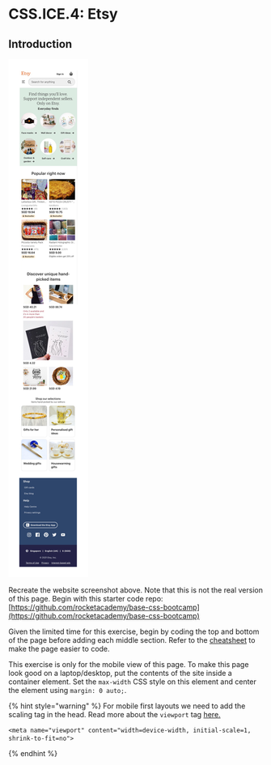 # CSS.ICE.4: Etsy

## Introduction

![](../../../.gitbook/assets/etsy.jpg)

Recreate the website screenshot above. Note that this is not the real version of this page. Begin with this starter code repo: [https://github.com/rocketacademy/base-css-bootcamp](https://github.com/rocketacademy/base-css-bootcamp)

Given the limited time for this exercise, begin by coding the top and bottom of the page before adding each middle section. Refer to the [cheatsheet](../css-1-basic-css.md#exercise-tips-cheatsheet) to make the page easier to code.

This exercise is only for the mobile view of this page. To make this page look good on a laptop/desktop, put the contents of the site inside a container element. Set the `max-width` CSS style on this element and center the element using `margin: 0 auto;`.

{% hint style="warning" %}
For mobile first layouts we need to add the scaling tag in the head. Read more about the `viewport` tag [here.](https://developer.mozilla.org/en-US/docs/Web/HTML/Viewport\_meta\_tag)

```markup
<meta name="viewport" content="width=device-width, initial-scale=1, shrink-to-fit=no">
```
{% endhint %}
